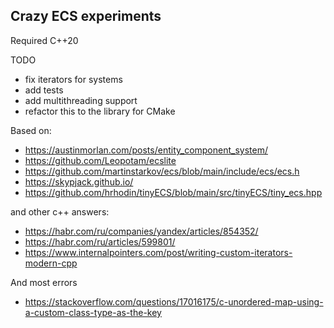 ## Crazy ECS experiments

Required C++20

TODO
- fix iterators for systems
- add tests
- add multithreading support
- refactor this to the library for CMake

Based on:
- https://austinmorlan.com/posts/entity_component_system/
- https://github.com/Leopotam/ecslite
- https://github.com/martinstarkov/ecs/blob/main/include/ecs/ecs.h
- https://skypjack.github.io/
- https://github.com/hrhodin/tinyECS/blob/main/src/tinyECS/tiny_ecs.hpp

and other c++ answers:
- https://habr.com/ru/companies/yandex/articles/854352/
- https://habr.com/ru/articles/599801/
- https://www.internalpointers.com/post/writing-custom-iterators-modern-cpp

And most errors
- https://stackoverflow.com/questions/17016175/c-unordered-map-using-a-custom-class-type-as-the-key

